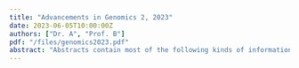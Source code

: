 ```yaml
---
title: "Advancements in Genomics 2, 2023"
date: 2023-06-05T10:00:00Z
authors: ["Dr. A", "Prof. B"]
pdf: "/files/genomics2023.pdf"
abstract: "Abstracts contain most of the following kinds of information in brief form. The body of your paper will, of course, develop and explain these ideas much more fully. As you will see in the samples below, the proportion of your abstract that you devote to each kind of information—and the sequence of that information—will vary, depending on the nature and genre of the paper that you are summarizing in your abstract. And in some cases, some of this information is implied, rather than stated explicitly. The Publication Manual of the American Psychological Association, which is widely used in the social sciences, gives specific guidelines for what to include in the abstract for different kinds of papers—for empirical studies, literature reviews or meta-analyses, theoretical papers, methodological papers, and case studies."
---
```

